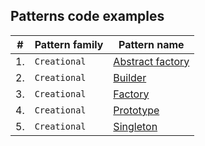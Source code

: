 ## Patterns code examples
| # |Pattern family|Pattern name        |
|---|--------------|--------------------|
|1. |`Creational` |[Abstract factory ][0]|
|2. |`Creational` |[Builder          ][1]|
|3. |`Creational` |[Factory 	     ][2]|
|4. |`Creational` |[Prototype 	     ][3]|
|5. |`Creational` |[Singleton 	     ][4]|

[0]: https://github.com/malianov/MyHomework/tree/master/src/patterns/creational/abstract_factory
[1]: https://github.com/malianov/MyHomework/tree/master/src/patterns/creational/builder
[2]: https://github.com/malianov/MyHomework/tree/master/src/patterns/creational/factory
[3]: https://github.com/malianov/MyHomework/tree/master/src/patterns/creational/prototype
[4]: https://github.com/malianov/MyHomework/tree/master/src/patterns/creational/singleton
